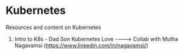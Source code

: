 # Kubernetes
Resources and content on Kubernetes

1) Intro to K8s - Dad Son Kubernetes Love ----> Collab with Mutha Nagavamsi (https://www.linkedin.com/in/nagavamsi/)
